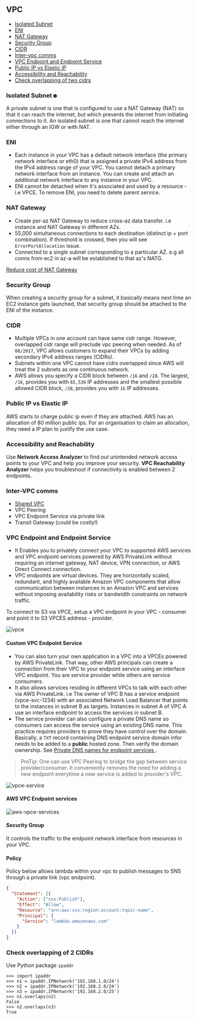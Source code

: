 ## VPC

- [Isolated Subnet](#isolated-subnet)
- [ENI](#eni)
- [NAT Gateway](#nat-gateway)
- [Security Group](#security-group)
- [CIDR](#cidr)
- [Inter-vpc comms](#inter-vpc-comms)
- [VPC Endpoint and Endpoint Service](#vpc-endpoint-and-endpoint-service)
- [Public IP vs Elastic iP](#public-ip-vs-elastic-ip)
- [Accessibility and Reachability](#accessibility-and-reachability)
- [Check overlapping of two cidrs](#check-overlapping-of-two-cidrs)


### Isolated Subnet☻

A private subnet is one that is configured to use a NAT Gateway (NAT) so that it can reach the internet, but which prevents the internet from initiating connections to it. An isolated subnet is one that cannot reach the internet either through an IGW or with NAT.

### ENI

- Each instance in your VPC has a default network interface (the primary network interface or eth0) that is assigned a private IPv4 address from the IPv4 address range of your VPC. You cannot detach a primary network interface from an instance. You can create and attach an additional network interface to any instance in your VPC.
- ENI cannot be detached when it's associated and used by a resource - i.e VPCE. To remove ENI, you need to delete parent service.

### NAT Gateway

- Create per-az NAT Gateway to reduce cross-az data transfer. i.e instance and NAT Gateway in different AZs.
- 55,000 simultaneous connections to each destination (distinct ip + port combination). If threshold is crossed, then you will see `ErrorPortAllocation` issue.
- Connected to a single subnet corresponding to a particular AZ. e.g all conns from ec2 in az-a will be established to that az's NATG.

[Reduce cost of NAT Gateway](https://www.stephengrier.com/reducing-the-cost-of-aws-nat-gateways/)

### Security Group

When creating a security group for a subnet, it basically means next time an EC2 instance gets launched, that security group should be attached to the ENI of the instance.

### CIDR

- Multiple VPCs in one account can have same cidr range. However, overlapped cidr range will preclude vpc peering when needed. As of `08/2017`, VPC allows customers to expand their VPCs by adding secondary IPv4 address ranges (CIDRs).
- Subnets within one VPC cannot have cidrs overlapped since AWS will treat the 2 subnets as one continuous network.
- AWS allows you specify a CIDR block between `/16` and `/28`. The largest, `/16`, provides you with `65,536` IP addresses and the smallest possible allowed CIDR block, `/28`, provides you with `16` IP addresses.

### Public IP vs Elastic IP
AWS starts to charge public ip even if they are attached. AWS has an allocation of 80 million public ips. For an organisation to claim an allocation, they need a IP plan to justify the use case.

### Accessibility and Reachability

Use **Network Access Analyzer** to find out unintended network access points to your VPC and help you improve your security.
**VPC Reachability Analyzer** helps you troubleshoot if connectivity is enabled between 2 endpoints.

### Inter-VPC comms

- [Shared VPC](https://aws.amazon.com/blogs/architecture/using-vpc-sharing-for-a-cost-effective-multi-account-microservice-architecture/)
- VPC Peering
- VPC Endpoint Service via private link
- Transit Gateway (could be costly!)

### VPC Endpoint and Endpoint Service

- It Enables you to privately connect your VPC to supported AWS services and VPC endpoint services powered by AWS PrivateLink without requiring an internet gateway, NAT device, VPN connection, or AWS Direct Connect connection.
- VPC endpoints are virtual devices. They are horizontally scaled, redundant, and highly available Amazon VPC components that allow communication between instances in an Amazon VPC and services without imposing availability risks or bandwidth constraints on network traffic.

To connect to S3 via VPCE, setup a VPC endpoint in your VPC - consumer and point it to S3 VPCES address - provider.

![vpce](./vpce.png)

#### Custom VPC Endpoint Service

- You can also turn your own application in a VPC into a VPCEs powered by AWS PrivateLink. That way, other AWS principals can create a connection from their VPC to your endpoint service using an interface VPC endpoint. You are service provider while others are service consumers.
- It also allows services residing in different VPCs to talk with each other via AWS PrivateLink. i.e The owner of VPC B has a service endpoint (vpce-svc-1234) with an associated Network Load Balancer that points to the instances in subnet B as targets. Instances in subnet A of VPC A use an interface endpoint to access the services in subnet B.
- The service provider can also configure a private DNS name so consumers can access the service using an existing DNS name. This practice requires providers to prove they have control over the domain. Basically, a `TXT` record containing DNS endpoint service domain infor needs to be added to a **public** hosted zone. Then verify the domain ownership. See [Private DNS names for endpoint services
](https://docs.aws.amazon.com/vpc/latest/userguide/verify-domains.html).

> ProTip: One can use VPC Peering to bridge the gap between service provider/consumer. It conveniently removes the need for adding a new endpoint everytime a new service is added to provider's VPC.

![vpce-service](vpce-service.png)

#### AWS VPC Endpoint services

![aws-vpce-services](aws-vpce-services.png)

#### Security Group

It controls the traffic to the endpoint network interface from resources in your VPC.

#### Policy

Policy below allows lambda within your vpc to publish messages to SNS through a private link (vpc endpoint).

```json
{
  "Statement": [{
    "Action": ["sns:Publish"],
    "Effect": "Allow",
    "Resource": "arn:aws:sns:region:account:topic-name",
    "Principal": {
      "Service": "lambda.amazonaws.com"
    }
  }]
}
```

### Check overlapping of 2 CIDRs

Use Python package `ipaddr`

```shell
>>> import ipaddr
>>> n1 = ipaddr.IPNetwork('192.168.1.0/24')
>>> n2 = ipaddr.IPNetwork('192.168.2.0/24')
>>> n3 = ipaddr.IPNetwork('192.168.2.0/25')
>>> n1.overlaps(n2)
False
>>> n2.overlaps(n3)
True
```
